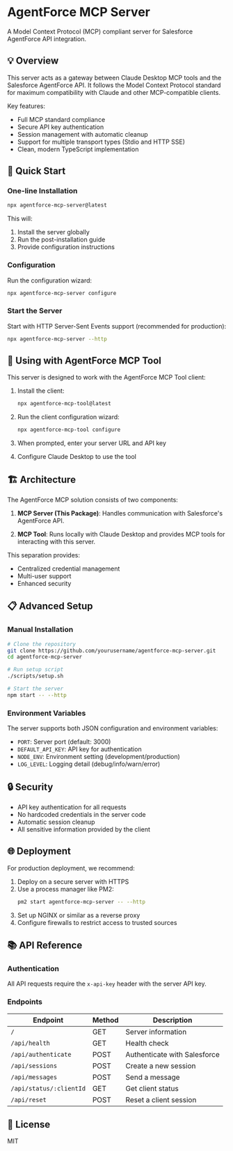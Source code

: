 # AgentForce MCP Server

A Model Context Protocol (MCP) compliant server for Salesforce AgentForce API integration.

## 💡 Overview

This server acts as a gateway between Claude Desktop MCP tools and the Salesforce AgentForce API. It follows the Model Context Protocol standard for maximum compatibility with Claude and other MCP-compatible clients.

Key features:
- Full MCP standard compliance
- Secure API key authentication
- Session management with automatic cleanup
- Support for multiple transport types (Stdio and HTTP SSE)
- Clean, modern TypeScript implementation

## 🚀 Quick Start

### One-line Installation

```bash
npx agentforce-mcp-server@latest
```

This will:
1. Install the server globally
2. Run the post-installation guide
3. Provide configuration instructions

### Configuration

Run the configuration wizard:

```bash
npx agentforce-mcp-server configure
```

### Start the Server

Start with HTTP Server-Sent Events support (recommended for production):

```bash
npx agentforce-mcp-server --http
```

## 🔄 Using with AgentForce MCP Tool

This server is designed to work with the AgentForce MCP Tool client:

1. Install the client:
   ```bash
   npx agentforce-mcp-tool@latest
   ```

2. Run the client configuration wizard:
   ```bash
   npx agentforce-mcp-tool configure
   ```

3. When prompted, enter your server URL and API key

4. Configure Claude Desktop to use the tool

## 🏗️ Architecture

The AgentForce MCP solution consists of two components:

1. **MCP Server (This Package)**: Handles communication with Salesforce's AgentForce API.

2. **MCP Tool**: Runs locally with Claude Desktop and provides MCP tools for interacting with this server.

This separation provides:
- Centralized credential management
- Multi-user support
- Enhanced security

## 📋 Advanced Setup

### Manual Installation

```bash
# Clone the repository
git clone https://github.com/yourusername/agentforce-mcp-server.git
cd agentforce-mcp-server

# Run setup script
./scripts/setup.sh

# Start the server
npm start -- --http
```

### Environment Variables

The server supports both JSON configuration and environment variables:

- `PORT`: Server port (default: 3000)
- `DEFAULT_API_KEY`: API key for authentication
- `NODE_ENV`: Environment setting (development/production)
- `LOG_LEVEL`: Logging detail (debug/info/warn/error)

## 🔒 Security

- API key authentication for all requests
- No hardcoded credentials in the server code
- Automatic session cleanup
- All sensitive information provided by the client

## 🌐 Deployment

For production deployment, we recommend:

1. Deploy on a secure server with HTTPS
2. Use a process manager like PM2:
   ```bash
   pm2 start agentforce-mcp-server -- --http
   ```
3. Set up NGINX or similar as a reverse proxy
4. Configure firewalls to restrict access to trusted sources

## 📚 API Reference

### Authentication

All API requests require the `x-api-key` header with the server API key.

### Endpoints

| Endpoint | Method | Description |
|----------|--------|-------------|
| `/` | GET | Server information |
| `/api/health` | GET | Health check |
| `/api/authenticate` | POST | Authenticate with Salesforce |
| `/api/sessions` | POST | Create a new session |
| `/api/messages` | POST | Send a message |
| `/api/status/:clientId` | GET | Get client status |
| `/api/reset` | POST | Reset a client session |

## 📄 License

MIT